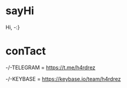 # sayHi

Hi, -:}

# conTact
-/-TELEGRAM = https://t.me/h4rdrez

-/-KEYBASE = https://keybase.io/team/h4rdrez
